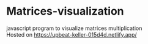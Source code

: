 # Matrices-visualization
javascript program to visualize matrices multiplication  
Hosted on https://upbeat-keller-015d4d.netlify.app/
